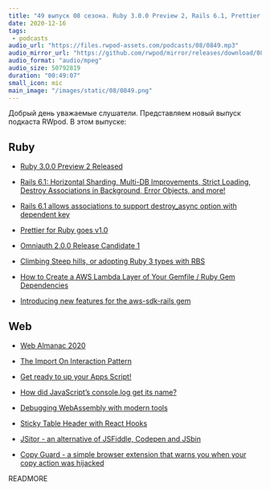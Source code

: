 ```yaml
---
title: "49 выпуск 08 сезона. Ruby 3.0.0 Preview 2, Rails 6.1, Prettier 1.0 for Ruby, Web Almanac 2020, JSitor, Copy Guard и прочее"
date: 2020-12-16
tags:
 - podcasts
audio_url: "https://files.rwpod-assets.com/podcasts/08/0849.mp3"
audio_mirror_url: "https://github.com/rwpod/mirror/releases/download/08.49/0849.mp3"
audio_format: "audio/mpeg"
audio_size: 50792819
duration: "00:49:07"
small_icon: mic
main_image: "/images/static/08/0849.png"
---
```


Добрый день уважаемые слушатели. Представляем новый выпуск подкаста RWpod. В этом выпуске:

## Ruby

 - [Ruby 3.0.0 Preview 2 Released](https://www.ruby-lang.org/en/news/2020/12/08/ruby-3-0-0-preview2-released/)
 - [Rails 6.1: Horizontal Sharding, Multi-DB Improvements, Strict Loading, Destroy Associations in Background, Error Objects, and more!](https://weblog.rubyonrails.org/2020/12/9/Rails-6-1-0-release/)
 - [Rails 6.1 allows associations to support destroy_async option with dependent key](https://bigbinary.com/blog/rails-6-1-allows-associations-to-support-destroy_async-option-with-dependent-key)
 - [Prettier for Ruby goes v1.0](https://prettier.io/blog/2020/12/11/plugin-ruby-1.0.html)
 - [Omniauth 2.0.0 Release Candidate 1](https://github.com/omniauth/omniauth/releases/tag/v2.0.0-rc1)


 - [Climbing Steep hills, or adopting Ruby 3 types with RBS](https://evilmartians.com/chronicles/climbing-steep-hills-or-adopting-ruby-types)
 - [How to Create a AWS Lambda Layer of Your Gemfile / Ruby Gem Dependencies](https://dev.to/peterc/how-to-create-a-aws-lambda-layer-of-your-gemfile-ruby-gem-dependencies-1gfj)
 - [Introducing new features for the aws-sdk-rails gem](https://aws.amazon.com/blogs/developer/introducing-new-features-for-the-aws-sdk-rails-gem/)

## Web

 - [Web Almanac 2020](https://almanac.httparchive.org/en/2020/)
 - [The Import On Interaction Pattern](https://addyosmani.com/blog/import-on-interaction/)
 - [Get ready to up your Apps Script!](https://developers.googleblog.com/2020/12/get-ready-to-up-your-apps-script.html)
 - [How did JavaScript’s console.log get its name?](https://jshakespeare.com/javascript-console-log-etymology/)


 - [Debugging WebAssembly with modern tools](https://developers.google.com/web/updates/2020/12/webassembly)
 - [Sticky Table Header with React Hooks](https://webup.org/blog/sticky-header-table-with-react-hooks/)
 - [JSitor - an alternative of JSFiddle, Codepen and JSbin](https://jsitor.com/)
 - [Copy Guard - a simple browser extension that warns you when your copy action was hijacked](https://github.com/roedesh/copyguard)

READMORE
